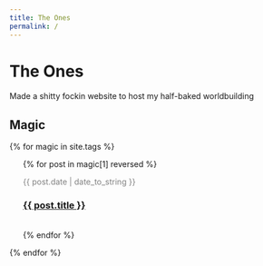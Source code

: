 ```yaml
---
title: The Ones
permalink: /
---
```


# The Ones

Made a shitty fockin website to host my half-baked worldbuilding

## Magic
{% for magic in site.tags %}
<ul style="list-style-type: none;">
  {% for post in magic[1] reversed %}
    <li>
      <p style="font-size: 14px; color: #828282;">{{ post.date | date_to_string }}</p>
      <h3><a href="{{ post.url }}">{{ post.title }}</a></h3>
      <br>
    </li>
  {% endfor %}
</ul>
{% endfor %}
